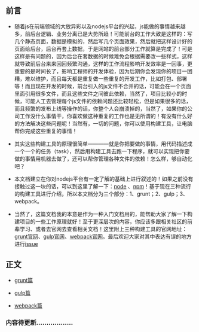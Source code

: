 ## 前言

* 随着js在前端领域的大放异彩以及nodejs平台的兴起，js能做的事情越来越多，前后台逻辑、业务分离已是大势所趋！可能前台的工作大致是这样的：写几个静态页面，数据是模拟的，然后写几个页面效果，然后就把这样设计好的页面给后台，后台再套上数据，于是网站的前台部分工作就算是完成了！可是这样是有问题的，因为后台在套数据的时候难免会根据需要改一些样式，这样就导致前后台来来回回频繁沟通，这样的工作流程影响开发效率是一回事，更重要的是时间长了，影响工程师的开发体验，因为后期你会发现你的项目一团糟，难以维护，而且每天都是重复做一些重复的开发工作，比如打包、部署等！而且现在开发的时候，前台引入的js文件不合并的话，可能会在一个页面里面引用很多文件，而且这些文件之间彼此依赖，当然了，项目比较小的时候，可能人工去管理每个js文件的依赖问题还比较轻松，但是如果很多的话，而且频繁的发布上线等操作的话，你整个人会崩溃掉的，当然了，如果你的公司工作没什么事情干，你喜欢做这种重复的工作也是无所谓的！有没有什么好的方法解决这些问题呢！当然有，一切的问题，你可以使用构建工具，让电脑帮你完成这些重复的事情！

* 其实这些构建工具的原理很简单————就是你把要做的事情，用代码描述成一个一个的任务（task），然后用构建工具去跑一下程序，就可以实现把你要做的事情用机器去做了，还可以帮你管理各种文件的依赖！怎么样，够自动化吧？



* 本文档建立在你对nodejs平台有一定了解的基础上进行叙述的！如果之前没有接触过这一块的话，可以到这里了解一下：[node](https://nodejs.org/en/) 、[npm](https://www.npmjs.com/)！基于现在三种流行的构建工具进行介绍，所以本文档分为三个部分：1、grunt；2、gulp；3、webpack。

* 当然了，这篇文档我的本意是作为一种入门文档用的，能帮助大家了解一下构建项目的一些工作原理就好！至于更深层次的内容，你应该多跟相关社区的前辈学习、或者去官网去查看相关文档！这里附上三种构建工具的官网地址：[grunt官网](http://gruntjs.com/)、[gulp官网](http://gulpjs.com/)、[webpack官网](https://webpack.github.io/)。最后欢迎大家对其中表达有误的地方进行[issue](https://github.com/woai30231/frontend-build-tools-note/issues)

## 正文

- [grunt篇](https://github.com/woai30231/frontend-build-tools-note/tree/master/grunt)

- [gulp篇](https://github.com/woai30231/frontend-build-tools-note/tree/master/gulp)

- [webpack篇](https://github.com/woai30231/frontend-build-tools-note/tree/master/webpack)

### 内容待更新………………